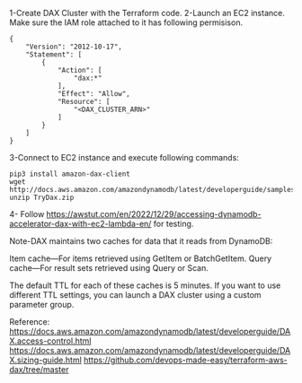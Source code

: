 1-Create DAX Cluster with the Terraform code.
2-Launch an EC2 instance. Make sure the IAM role attached to it has following permisison.
```
{
    "Version": "2012-10-17",
    "Statement": [
        {
            "Action": [
                "dax:*"
            ],
            "Effect": "Allow",
            "Resource": [
                "<DAX_CLUSTER_ARN>"
            ]
        }
    ]
}
```
3-Connect to EC2 instance and execute following commands:

```
pip3 install amazon-dax-client
wget http://docs.aws.amazon.com/amazondynamodb/latest/developerguide/samples/TryDax.zip
unzip TryDax.zip
```

4- Follow https://awstut.com/en/2022/12/29/accessing-dynamodb-accelerator-dax-with-ec2-lambda-en/ for testing.


Note-DAX maintains two caches for data that it reads from DynamoDB:

Item cache—For items retrieved using GetItem or BatchGetItem.
Query cache—For result sets retrieved using Query or Scan.

The default TTL for each of these caches is 5 minutes. If you want to use different TTL settings, you can launch a DAX cluster using a custom parameter group.

Reference: 
https://docs.aws.amazon.com/amazondynamodb/latest/developerguide/DAX.access-control.html
https://docs.aws.amazon.com/amazondynamodb/latest/developerguide/DAX.sizing-guide.html
https://github.com/devops-made-easy/terraform-aws-dax/tree/master
